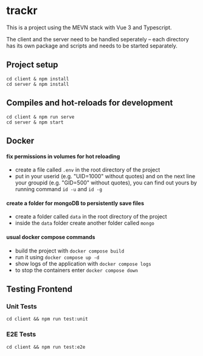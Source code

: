 # trackr

This is a project using the MEVN stack with Vue 3 and Typescript.

The client and the server need to be handled seperately – each directory has its own package and scripts and needs to be started separately.


## Project setup
```
cd client & npm install
cd server & npm install
```

## Compiles and hot-reloads for development
```
cd client & npm run serve
cd server & npm start
```

## Docker

#### fix permissions in volumes for hot reloading 
- create a file called `.env` in the root directory of the project
- put in your userid (e.g. "UID=1000" without quotes) and on the next line your groupid (e.g. "GID=500" without quotes), you can find out yours by running command `id -u` and `id -g`

#### create a folder for mongoDB to persistently save files 
- create a folder called `data` in the root directory of the project 
- inside the `data` folder create another folder called `mongo`

#### usual docker compose commands
- build the project with `docker compose build`
- run it using `docker compose up -d`
- show logs of the application with `docker compose logs` 
- to stop the containers enter `docker compose down`



## Testing Frontend

### Unit Tests
```
cd client && npm run test:unit
```
### E2E Tests
```
cd client && npm run test:e2e
```

